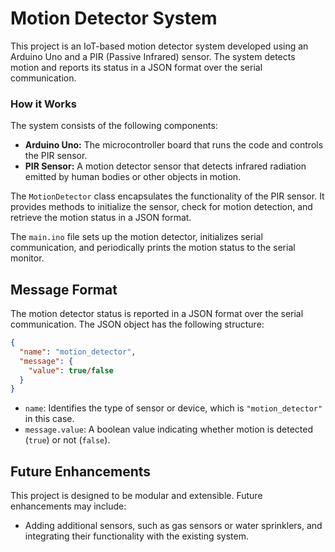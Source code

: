 # Motion Detector System

This project is an IoT-based motion detector system developed using an Arduino Uno and a PIR (Passive Infrared) sensor. The system detects motion and reports its status in a JSON format over the serial communication.

### How it Works
The system consists of the following components:

- **Arduino Uno:** The microcontroller board that runs the code and controls the PIR sensor.
- **PIR Sensor:** A motion detector sensor that detects infrared radiation emitted by human bodies or other objects in motion.

The `MotionDetector` class encapsulates the functionality of the PIR sensor. It provides methods to initialize the sensor, check for motion detection, and retrieve the motion status in a JSON format.

The `main.ino` file sets up the motion detector, initializes serial communication, and periodically prints the motion status to the serial monitor.

## Message Format
The motion detector status is reported in a JSON format over the serial communication. The JSON object has the following structure:

```json
{
  "name": "motion_detector",
  "message": {
    "value": true/false
  }
}
```

- `name`: Identifies the type of sensor or device, which is `"motion_detector"` in this case.
- `message.value`: A boolean value indicating whether motion is detected (`true`) or not (`false`).

## Future Enhancements
This project is designed to be modular and extensible. Future enhancements may include:
- Adding additional sensors, such as gas sensors or water sprinklers, and integrating their functionality with the existing system.